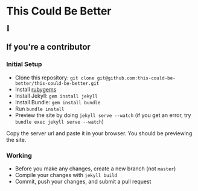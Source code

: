 # This Could Be Better

🏡

## If you're a contributor
### Initial Setup
* Clone this repository: `git clone git@github.com:this-could-be-better/this-could-be-better.git`
* Install [rubygems](https://rubygems.org/pages/download)
* Install Jekyll: `gem install jekyll`
* Install Bundle: `gem install bundle`
* Run `bundle install`
* Preview the site by doing `jekyll serve --watch` (if you get an error, try `bundle exec jekyll serve --watch`)

Copy the server url and paste it in your browser. You should be previewing the site. 

### Working
* Before you make any changes, create a new branch (not `master`)
* Compile your changes with `jekyll build`
* Commit, push your changes, and submit a pull request
